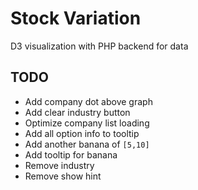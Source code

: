# Stock Variation
 D3 visualization with PHP backend for data
 
## TODO
- Add company dot above graph
- Add clear industry button
- Optimize company list loading
- Add all option info to tooltip
- Add another banana of `[5,10]`
- Add tooltip for banana
- Remove industry
- Remove show hint
